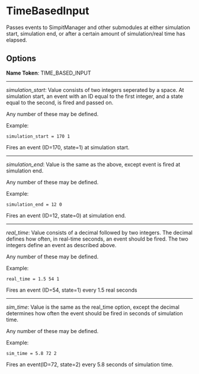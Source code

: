 TimeBasedInput
==============
Passes events to SimpitManager and other submodules at either simulation start,
simulation end, or after a certain amount of simulation/real time has elapsed.

Options
-------
**Name Token**: TIME_BASED_INPUT

******************************************

*simulation_start*: Value consists of two integers seperated by a space.  At simulation
start, an event with an ID equal to the first integer, and a state equal to the second,
is fired and passed on.

Any number of these may be defined.

Example:
```
simulation_start = 170 1
```
Fires an event (ID=170, state=1) at simulation start.

******************************************

*simulation_end*: Value is the same as the above, except event is fired at simulation end.

Any number of these may be defined.

Example:
```
simulation_end = 12 0
```
Fires an event (ID=12, state=0) at simulation end.

******************************************

*real_time*: Value consists of a decimal followed by two integers.
The decimal defines how often, in real-time seconds, an event should be fired.
The two integers define an event as described above.

Any number of these may be defined.

Example:
```
real_time = 1.5 54 1
```
Fires an event (ID=54, state=1) every 1.5 real seconds

******************************************

*sim_time*: Value is the same as the real_time option, except the decimal determines
how often the event should be fired in seconds of simulation time.

Any number of these may be defined.

Example:
```
sim_time = 5.8 72 2
```
Fires an event(ID=72, state=2) every 5.8 seconds of simulation time.